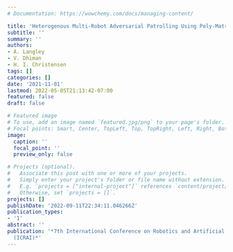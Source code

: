 ```yaml
---
# Documentation: https://wowchemy.com/docs/managing-content/

title: 'Heterogenous Multi-Robot Adversarial Patrolling Using Poly-Matrix Games'
subtitle: ''
summary: ''
authors:
- A. Langley
- V. Dhiman
- H. I. Christensen
tags: []
categories: []
date: '2021-11-01'
lastmod: 2022-05-05T21:13:42-07:00
featured: false
draft: false

# Featured image
# To use, add an image named `featured.jpg/png` to your page's folder.
# Focal points: Smart, Center, TopLeft, Top, TopRight, Left, Right, BottomLeft, Bottom, BottomRight.
image:
  caption: ''
  focal_point: ''
  preview_only: false

# Projects (optional).
#   Associate this post with one or more of your projects.
#   Simply enter your project's folder or file name without extension.
#   E.g. `projects = ["internal-project"]` references `content/project/deep-learning/index.md`.
#   Otherwise, set `projects = []`.
projects: []
publishDate: '2022-09-11T22:34:11.046266Z'
publication_types:
- '1'
abstract: ''
publication: '*7th International Conference on Robotics and Artificial Intelligence
  (ICRAI)*'
---
```

